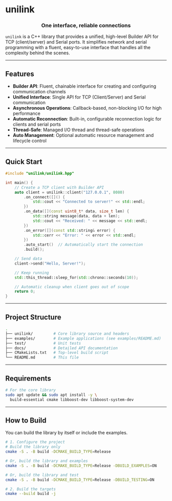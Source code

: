# unilink

<h3 align="center">One interface, reliable connections</h3>

`unilink` is a C++ library that provides a unified, high-level Builder API for TCP (client/server) and Serial ports. It simplifies network and serial programming with a fluent, easy-to-use interface that handles all the complexity behind the scenes.

---

## Features

- **Builder API**: Fluent, chainable interface for creating and configuring communication channels
- **Unified Interface**: Single API for TCP (Client/Server) and Serial communication
- **Asynchronous Operations**: Callback-based, non-blocking I/O for high performance
- **Automatic Reconnection**: Built-in, configurable reconnection logic for clients and serial ports
- **Thread-Safe**: Managed I/O thread and thread-safe operations
- **Auto Management**: Optional automatic resource management and lifecycle control

---

## Quick Start

```cpp
#include "unilink/unilink.hpp"

int main() {
    // Create a TCP client with Builder API
    auto client = unilink::client("127.0.0.1", 8080)
        .on_connect([]() {
            std::cout << "Connected to server!" << std::endl;
        })
        .on_data([](const uint8_t* data, size_t len) {
            std::string message(data, data + len);
            std::cout << "Received: " << message << std::endl;
        })
        .on_error([](const std::string& error) {
            std::cerr << "Error: " << error << std::endl;
        })
        .auto_start()  // Automatically start the connection
        .build();

    // Send data
    client->send("Hello, Server!");

    // Keep running
    std::this_thread::sleep_for(std::chrono::seconds(10));

    // Automatic cleanup when client goes out of scope
    return 0;
}
```

---

## Project Structure

```bash
.
├── unilink/         # Core library source and headers
├── examples/        # Example applications (see examples/README.md)
├── test/            # Unit tests
├── docs/            # Detailed API documentation
├── CMakeLists.txt   # Top-level build script
└── README.md        # This file
```

---

## Requirements

```bash
# For the core library
sudo apt update && sudo apt install -y \
  build-essential cmake libboost-dev libboost-system-dev
```

---

## How to Build

You can build the library by itself or include the examples.

```bash
# 1. Configure the project
# Build the library only
cmake -S . -B build -DCMAKE_BUILD_TYPE=Release

# Or, build the library and examples
cmake -S . -B build -DCMAKE_BUILD_TYPE=Release -DBUILD_EXAMPLES=ON

# Or, build the library and test
cmake -S . -B build -DCMAKE_BUILD_TYPE=Release -DBUILD_TESTING=ON

# 2. Build the targets
cmake --build build -j
```

